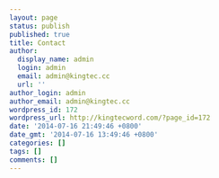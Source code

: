 ```yaml
---
layout: page
status: publish
published: true
title: Contact
author:
  display_name: admin
  login: admin
  email: admin@kingtec.cc
  url: ''
author_login: admin
author_email: admin@kingtec.cc
wordpress_id: 172
wordpress_url: http://kingtecword.com/?page_id=172
date: '2014-07-16 21:49:46 +0800'
date_gmt: '2014-07-16 13:49:46 +0800'
categories: []
tags: []
comments: []
---
```


